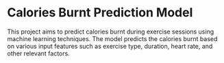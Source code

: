 # Calories Burnt Prediction Model
This project aims to predict calories burnt during exercise sessions using machine learning techniques. The model predicts the calories burnt based on various input features such as exercise type, duration, heart rate, and other relevant factors.
